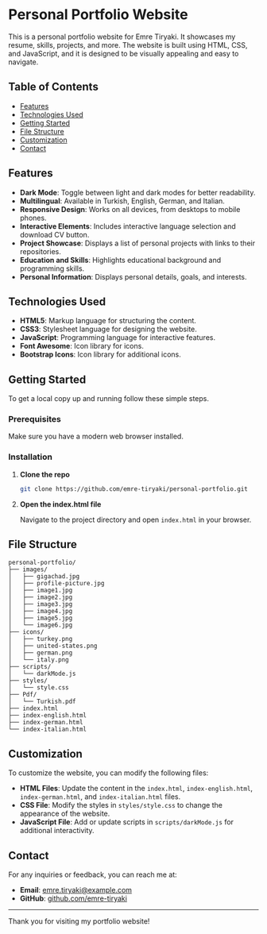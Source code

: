 # Personal Portfolio Website

This is a personal portfolio website for Emre Tiryaki. It showcases my resume, skills, projects, and more. The website is built using HTML, CSS, and JavaScript, and it is designed to be visually appealing and easy to navigate.

## Table of Contents

- [Features](#features)
- [Technologies Used](#technologies-used)
- [Getting Started](#getting-started)
- [File Structure](#file-structure)
- [Customization](#customization)
- [Contact](#contact)

## Features

- **Dark Mode**: Toggle between light and dark modes for better readability.
- **Multilingual**: Available in Turkish, English, German, and Italian.
- **Responsive Design**: Works on all devices, from desktops to mobile phones.
- **Interactive Elements**: Includes interactive language selection and download CV button.
- **Project Showcase**: Displays a list of personal projects with links to their repositories.
- **Education and Skills**: Highlights educational background and programming skills.
- **Personal Information**: Displays personal details, goals, and interests.

## Technologies Used

- **HTML5**: Markup language for structuring the content.
- **CSS3**: Stylesheet language for designing the website.
- **JavaScript**: Programming language for interactive features.
- **Font Awesome**: Icon library for icons.
- **Bootstrap Icons**: Icon library for additional icons.

## Getting Started

To get a local copy up and running follow these simple steps.

### Prerequisites

Make sure you have a modern web browser installed.

### Installation

1. **Clone the repo**

   ```sh
   git clone https://github.com/emre-tiryaki/personal-portfolio.git
   ```

2. **Open the index.html file**

   Navigate to the project directory and open `index.html` in your browser.

## File Structure

```
personal-portfolio/
├── images/
│   ├── gigachad.jpg
│   ├── profile-picture.jpg
│   ├── image1.jpg
│   ├── image2.jpg
│   ├── image3.jpg
│   ├── image4.jpg
│   ├── image5.jpg
│   └── image6.jpg
├── icons/
│   ├── turkey.png
│   ├── united-states.png
│   ├── german.png
│   └── italy.png
├── scripts/
│   └── darkMode.js
├── styles/
│   └── style.css
├── Pdf/
│   └── Turkish.pdf
├── index.html
├── index-english.html
├── index-german.html
└── index-italian.html
```

## Customization

To customize the website, you can modify the following files:

- **HTML Files**: Update the content in the `index.html`, `index-english.html`, `index-german.html`, and `index-italian.html` files.
- **CSS File**: Modify the styles in `styles/style.css` to change the appearance of the website.
- **JavaScript File**: Add or update scripts in `scripts/darkMode.js` for additional interactivity.

## Contact

For any inquiries or feedback, you can reach me at:

- **Email**: [emre.tiryaki@example.com](mailto:emre.tiryaki@example.com)
- **GitHub**: [github.com/emre-tiryaki](https://github.com/emre-tiryaki)

---

Thank you for visiting my portfolio website!
